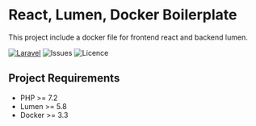 # React, Lumen, Docker Boilerplate
This project include a docker file for frontend react and backend lumen.

[![Laravel](https://img.shields.io/badge/laravel-5-orange.svg)](http://laravel.com)
![Issues](https://img.shields.io/github/issues/learn2torials/react-lumen-docker-boilerplate)
![Licence](https://img.shields.io/github/license/learn2torials/react-lumen-docker-boilerplate)

## Project Requirements
- PHP >= 7.2
- Lumen >= 5.8
- Docker >= 3.3

